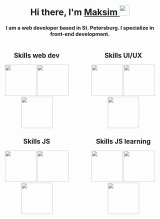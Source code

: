 <!DOCTYPE html>
<html>
	<head>
		<meta charset="UTF-8" />
	</head>
	<body>
		<h1 align="center">
			Hi there, I'm
			<a
				href="[https://](https://t.me/jkdlon)"
				target="_blank"
				>Maksim
			</a>
			<img
				src="https://github.com/blackcater/blackcater/raw/main/images/Hi.gif"
				height="32" />
		</h1>
		<h3 align="center">
			I am a web developer based in St. Petersburg. I specialize in front-end
			development.
		</h3>
		<div style="display: flex; justify-content: center; gap:50px">
			<div>
				<h2 align="center">Skills web dev</h2>
				<div align="center">
					<img
						width="100px"
						src="https://user-images.githubusercontent.com/25181517/192158954-f88b5814-d510-4564-b285-dff7d6400dad.png"
						alt="" />
					<img
						width="100px"
						src="https://user-images.githubusercontent.com/25181517/183898674-75a4a1b1-f960-4ea9-abcb-637170a00a75.png"
						alt="" />
					<img
						width="100px"
						src="https://user-images.githubusercontent.com/25181517/192158956-48192682-23d5-4bfc-9dfb-6511ade346bc.png"
						alt="" />
				</div>
			</div>
			<div>
				<h2 align="center">Skills UI/UX</h2>
				<div align="center">
					<img
						width="100px"
						src="https://user-images.githubusercontent.com/25181517/189715289-df3ee512-6eca-463f-a0f4-c10d94a06b2f.png"
						alt="" />
					<img
						width="100px"
						src="https://user-images.githubusercontent.com/25181517/189716630-fe6c084c-6c66-43af-aa49-64c8aea4a5c2.png"
						alt="" />
					<img
						width="100px"
						src="https://user-images.githubusercontent.com/25181517/192158956-48192682-23d5-4bfc-9dfb-6511ade346bc.png"
						alt="" />
				</div>
			</div>
		</div>
		<div style="display: flex; gap: 50px; justify-content: center;">
			<div>
				<h2 align="center">Skills JS</h2>
				<div align="center">
					<img
						width="100px"
						src="https://user-images.githubusercontent.com/25181517/117447155-6a868a00-af3d-11eb-9cfe-245df15c9f3f.png"
						alt="" />
					<img
						width="100px"
						src="https://user-images.githubusercontent.com/25181517/183897015-94a058a6-b86e-4e42-a37f-bf92061753e5.png"
						alt="" />
					<img
						width="100px"
						src="https://user-images.githubusercontent.com/25181517/121401671-49102800-c959-11eb-9f6f-74d49a5e1774.png"
						alt="" />
				</div>
			</div>
      <div>
				<h2 align="center">Skills JS learning</h2>
				<div align="center">
					<img
						width="100px"
						src="https://user-images.githubusercontent.com/25181517/183568594-85e280a7-0d7e-4d1a-9028-c8c2209e073c.png"
						alt="" />
					<img
						width="100px"
						src="https://user-images.githubusercontent.com/25181517/183859966-a3462d8d-1bc7-4880-b353-e2cbed900ed6.png"
						alt="" />
					<img
						width="100px"
						src="https://user-images.githubusercontent.com/25181517/182884177-d48a8579-2cd0-447a-b9a6-ffc7cb02560e.png"
						alt="" />
				</div>
			</div>
		</div>

		
</html>

